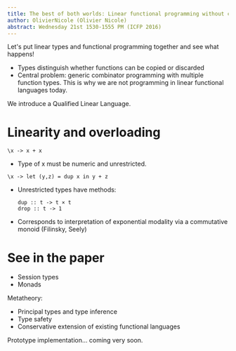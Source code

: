 ```yaml
---
title: The best of both worlds: Linear functional programming without compromise
author: OlivierNicole (Olivier Nicole)
abstract: Wednesday 21st 1530-1555 PM (ICFP 2016)
---
```


Let's put linear types and functional programming together and see what happens!

* Types distinguish whether functions can be copied or discarded
* Central problem: generic combinator programming with multiple function types.
This is why we are not programming in linear functional languages today.

We introduce a Qualified Linear Language.

# Linearity and overloading

```
\x -> x + x
```

* Type of x must be numeric and unrestricted.

```
\x -> let (y,z) = dup x in y + z
```

* Unrestricted types have methods:
  ```
  dup :: t -> t × t
  drop :: t -> 1
  ```
* Corresponds to interpretation of exponential modality via a commutative monoid
  (Filinsky, Seely)

# See in the paper

* Session types
* Monads

Metatheory:
* Principal types and type inference
* Type safety
* Conservative extension of existing functional languages

Prototype implementation… coming very soon.

